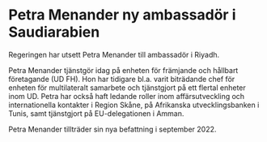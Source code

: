 # Petra Menander ny ambassadör i Saudiarabien

Regeringen har utsett Petra Menander till ambassadör i Riyadh.

Petra Menander tjänstgör idag på enheten för främjande och hållbart företagande (UD FH). Hon har tidigare bl.a. varit biträdande chef för enheten för multilateralt samarbete och tjänstgjort på ett flertal enheter inom UD. Petra har också haft ledande roller inom affärsutveckling och internationella kontakter i Region Skåne, på Afrikanska utvecklingsbanken i Tunis, samt tjänstgjort på EU-delegationen i Amman.

Petra Menander tillträder sin nya befattning i september 2022.
